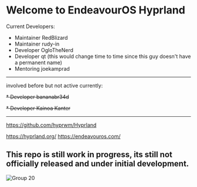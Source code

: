 # Welcome to EndeavourOS Hyprland
Current Developers:
* Maintainer RedBlizard
* Maintainer rudy-in
* Developer OgloTheNerd
* Developer qt (this would change time to time since this guy doesn't have a permanent name)
* Mentoring joekamprad
<hr>
involved before but not active currently:

~~* Developer bananabr34d~~

~~* Developer Kainoa Kanter~~

<hr>

https://github.com/hyprwm/Hyprland

https://hyprland.org/
https://endeavouros.com/

## This repo is still work in progress, its still not officially  released and under initial development.

![Group 20](https://github.com/EndeavourOS-Community-Editions/hyprland/assets/108489214/b0e22c20-d400-4550-b305-b42e518ffb8e)
